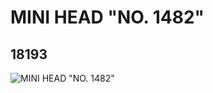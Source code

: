 # MINI HEAD "NO. 1482"
## 18193
![MINI HEAD "NO. 1482"](https://lc-www-live-s.legocdn.com/media/bricks/5/2/6079731.jpg)